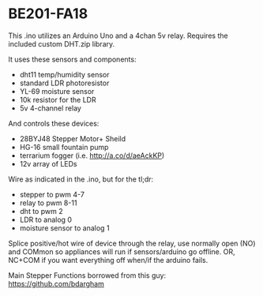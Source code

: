 # BE201-FA18

This .ino utilizes an Arduino Uno and a 4chan 5v relay.
Requires the included custom DHT.zip library.

It uses these sensors and components:
- dht11 temp/humidity sensor
- standard LDR photoresistor
- YL-69 moisture sensor
- 10k resistor for the LDR
- 5v 4-channel relay

And controls these devices:
- 28BYJ48 Stepper Motor+ Sheild
- HG-16 small fountain pump
- terrarium fogger (i.e. http://a.co/d/aeAckKP)
- 12v array of LEDs

Wire as indicated in the .ino, but for the tl;dr:
- stepper to pwm 4-7
- relay to pwm 8-11
- dht to pwm 2
- LDR to analog 0
- moisture sensor to analog 1

Splice positive/hot wire of device through the relay, use normally open (NO) and COMmon so appliances will run if sensors/arduino go offline. OR, NC+COM if you want everything off when/if the arduino fails.

Main Stepper Functions borrowed from this guy: https://github.com/bdargham
